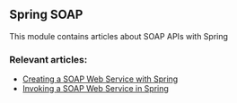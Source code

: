 ## Spring SOAP

This module contains articles about SOAP APIs with Spring 

### Relevant articles:

- [Creating a SOAP Web Service with Spring](https://www.surya.com/spring-boot-soap-web-service)
- [Invoking a SOAP Web Service in Spring](https://www.surya.com/spring-soap-web-service)
